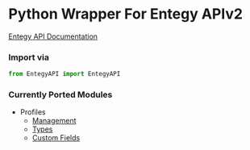 # Python Wrapper For Entegy APIv2

[Entegy API Documentation](https://situ.entegysuite.com.au/Docs/Api/)

### Import via

```python
from EntegyAPI import EntegyAPI
```

### Currently Ported Modules

- Profiles
    - [Management](https://situ.entegysuite.com.au/Docs/Api/profile-get)
    - [Types](https://situ.entegysuite.com.au/Docs/Api/profiletype-get)
    - [Custom Fields](https://situ.entegysuite.com.au/Docs/Api/profilecustomfield-get)